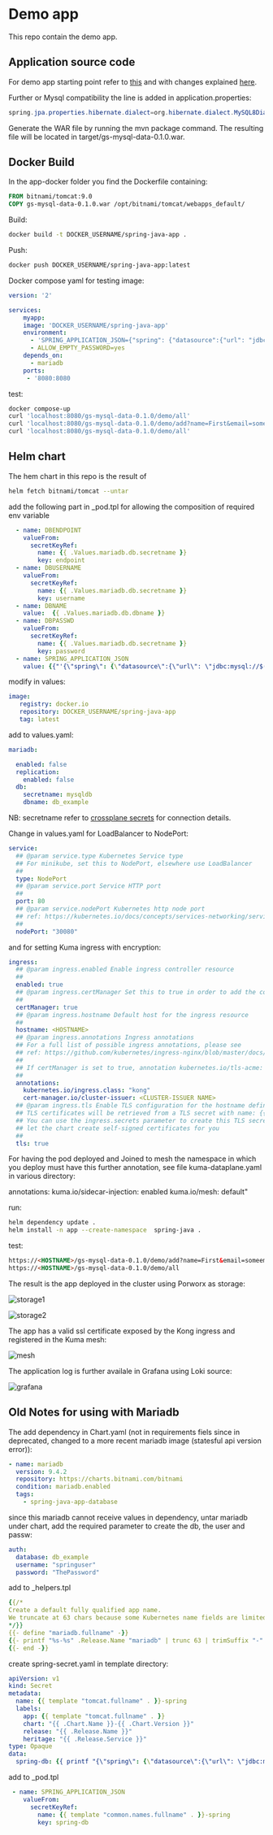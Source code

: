 # Demo app

This repo contain the demo app.

## Application source code

For demo app starting point refer to [this](https://github.com/spring-guides/gs-accessing-data-mysql) and with changes explained [here](https://github.com/bitnami/tutorials/blob/master/spring-boot-app/README.md).

Further or Mysql compatibility the line is added in application.properties:

```java
spring.jpa.properties.hibernate.dialect=org.hibernate.dialect.MySQL8Dialect
```

Generate the WAR file by running the mvn package command. The resulting file will be located in target/gs-mysql-data-0.1.0.war.

## Docker Build

In the app-docker folder you find the Dockerfile containing:

```dockerfile
FROM bitnami/tomcat:9.0
COPY gs-mysql-data-0.1.0.war /opt/bitnami/tomcat/webapps_default/
```

Build:

```bash
docker build -t DOCKER_USERNAME/spring-java-app .
```

Push:

```bash
docker push DOCKER_USERNAME/spring-java-app:latest
```

Docker compose yaml for testing image:

```yaml
version: '2'

services:
    myapp:
    image: 'DOCKER_USERNAME/spring-java-app'
    environment:
      - 'SPRING_APPLICATION_JSON={"spring": {"datasource":{"url": "jdbc:mysql://mariadb:3306/db_example", "username": "springuser", "password": "ThePassword"}}}'
      - ALLOW_EMPTY_PASSWORD=yes
    depends_on:
      - mariadb
    ports:
     - '8080:8080
```

test:

```bash
docker compose-up
curl 'localhost:8080/gs-mysql-data-0.1.0/demo/all'
curl 'localhost:8080/gs-mysql-data-0.1.0/demo/add?name=First&email=someemail@someemailprovider.com'
curl 'localhost:8080/gs-mysql-data-0.1.0/demo/all'
```

## Helm chart

The hem chart in this repo is the result of

```bash
helm fetch bitnami/tomcat --untar
```

add the following part in _pod.tpl for allowing the composition of required env variable


```yaml
  - name: DBENDPOINT
    valueFrom:
      secretKeyRef:
        name: {{ .Values.mariadb.db.secretname }}
        key: endpoint
  - name: DBUSERNAME
    valueFrom:
      secretKeyRef:
        name: {{ .Values.mariadb.db.secretname }}
        key: username
  - name: DBNAME
    value:  {{ .Values.mariadb.db.dbname }}
  - name: DBPASSWD
    valueFrom:
      secretKeyRef:
        name: {{ .Values.mariadb.db.secretname }}
        key: password
  - name: SPRING_APPLICATION_JSON
    value: {{"'{\"spring\": {\"datasource\":{\"url\": \"jdbc:mysql://$(DBENDPOINT):3306/$(DBNAME)?useSSL=false\",\"username\": \"$(DBUSERNAME)\", \"password\": \"$(DBPASSWD)\"}}}'"}}
```

modify in values:

```yaml
image:
   registry: docker.io
   repository: DOCKER_USERNAME/spring-java-app
   tag: latest
```

add to values.yaml:

```yaml
mariadb:

  enabled: false
  replication:
    enabled: false
  db:
    secretname: mysqldb
    dbname: db_example
```

NB: secretname refer to [crossplane secrets](https://doc.crds.dev/github.com/crossplane/provider-gcp/database.gcp.crossplane.io/CloudSQLInstance/v1beta1@v0.17.1#spec-writeConnectionSecretToRef-name) for connection details.

Change in values.yaml for LoadBalancer to NodePort:

```yaml
service:
  ## @param service.type Kubernetes Service type
  ## For minikube, set this to NodePort, elsewhere use LoadBalancer
  ##
  type: NodePort
  ## @param service.port Service HTTP port
  ##
  port: 80
  ## @param service.nodePort Kubernetes http node port
  ## ref: https://kubernetes.io/docs/concepts/services-networking/service/#type-nodeport
  ##
  nodePort: "30080"
```

and for setting Kuma ingress with encryption:

```yaml
ingress:
  ## @param ingress.enabled Enable ingress controller resource
  ##
  enabled: true
  ## @param ingress.certManager Set this to true in order to add the corresponding annotations for cert-manager
  ##
  certManager: true
  ## @param ingress.hostname Default host for the ingress resource
  ##
  hostname: <HOSTNAME>
  ## @param ingress.annotations Ingress annotations
  ## For a full list of possible ingress annotations, please see
  ## ref: https://github.com/kubernetes/ingress-nginx/blob/master/docs/user-guide/nginx-configuration/annotations.md
  ##
  ## If certManager is set to true, annotation kubernetes.io/tls-acme: "true" will automatically be set
  ##
  annotations:
    kubernetes.io/ingress.class: "kong"
    cert-manager.io/cluster-issuer: <CLUSTER-ISSUER NAME>
  ## @param ingress.tls Enable TLS configuration for the hostname defined at `ingress.hostname` parameter
  ## TLS certificates will be retrieved from a TLS secret with name: {{- printf "%s-tls" .Values.ingress.hostname }}
  ## You can use the ingress.secrets parameter to create this TLS secret, relay on cert-manager to create it, or
  ## let the chart create self-signed certificates for you
  ##
  tls: true
```

For having the pod deployed and Joined to mesh the namespace in which you deploy must have this further annotation, see file kuma-dataplane.yaml in various directory:
  
  annotations:
    kuma.io/sidecar-injection: enabled
    kuma.io/mesh: default"

run:

```bash
helm dependency update .
helm install -n app --create-namespace  spring-java .
```

test:

```html
https://<HOSTNAME>/gs-mysql-data-0.1.0/demo/add?name=First&email=someemail@someemailprovider.com
https://<HOSTNAME>/gs-mysql-data-0.1.0/demo/all
```

The result is the app deployed in the cluster using Porworx as storage:

![storage1](./img/1.png)

![storage2](./img/2.png)

The app has a valid ssl certificate exposed by the Kong ingress and registered in the Kuma mesh:

![mesh](./img/3.png)

The application log is further availale in Grafana using Loki source:

![grafana](./img/4.png)

## Old Notes for using with Mariadb

The add dependency in Chart.yaml (not in requirements fiels since in deprecated, changed to a more recent mariadb image (statesful api version error)):

```yaml
- name: mariadb
  version: 9.4.2
  repository: https://charts.bitnami.com/bitnami
  condition: mariadb.enabled
  tags:
    - spring-java-app-database
```

since this mariadb cannot receive values in dependency, untar mariadb under chart, add the required parameter to create the db, the user and passw:

```yaml
auth:
  database: db_example
  username: "springuser"
  password: "ThePassword"
```

add to _helpers.tpl

```yaml
{{/*
Create a default fully qualified app name.
We truncate at 63 chars because some Kubernetes name fields are limited to this (by the DNS naming spec).
*/}}
{{- define "mariadb.fullname" -}}
{{- printf "%s-%s" .Release.Name "mariadb" | trunc 63 | trimSuffix "-" -}}
{{- end -}}
```

create spring-secret.yaml in template directory:

```yaml
apiVersion: v1
kind: Secret
metadata:
  name: {{ template "tomcat.fullname" . }}-spring
  labels:
    app: {{ template "tomcat.fullname" . }}
    chart: "{{ .Chart.Name }}-{{ .Chart.Version }}"
    release: "{{ .Release.Name }}"
    heritage: "{{ .Release.Service }}"
type: Opaque
data:
  spring-db: {{ printf "{\"spring\": {\"datasource\":{\"url\": \"jdbc:mysql://%s:3306/%s\", \"username\": \"%s\", \"password\": \"%s\"}}}" (include "mariadb.fullname" .) .Values.mariadb.db.name .Values.mariadb.db.user .Values.mariadb.db.password | b64enc }}
```

add to _pod.tpl

```yaml
 - name: SPRING_APPLICATION_JSON
    valueFrom:
      secretKeyRef:
        name: {{ template "common.names.fullname" . }}-spring
        key: spring-db
```